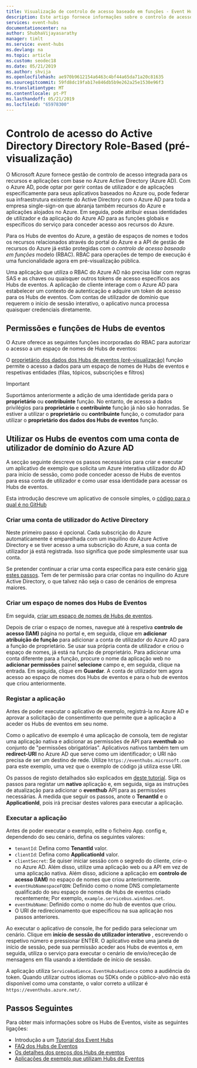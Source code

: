 ```yaml
---
title: Visualização de controlo de acesso baseado em funções - Event Hubs do Azure | Documentos da Microsoft
description: Este artigo fornece informações sobre o controlo de acesso baseado em funções para os Hubs de eventos do Azure.
services: event-hubs
documentationcenter: na
author: ShubhaVijayasarathy
manager: timlt
ms.service: event-hubs
ms.devlang: na
ms.topic: article
ms.custom: seodec18
ms.date: 05/21/2019
ms.author: shvija
ms.openlocfilehash: ae970b9612154a6463c4bf44a65da71a20c81635
ms.sourcegitcommit: 59fd8dc19fab17e846db5b9e262a25e1530e96f3
ms.translationtype: MT
ms.contentlocale: pt-PT
ms.lasthandoff: 05/21/2019
ms.locfileid: "65978300"
---
```

# <a name="active-directory-role-based-access-control-preview"></a>Controlo de acesso do Active Directory Directory Role-Based (pré-visualização)

O Microsoft Azure fornece gestão de controlo de acesso integrada para os recursos e aplicações com base no Azure Active Directory (Azure AD). Com o Azure AD, pode optar por gerir contas de utilizador e de aplicações especificamente para seus aplicativos baseados no Azure ou, pode federar sua infraestrutura existente do Active Directory com o Azure AD para toda a empresa single-sign-on que abranja também recursos do Azure e aplicações alojados no Azure. Em seguida, pode atribuir essas identidades de utilizador e da aplicação do Azure AD para as funções globais e específicos do serviço para conceder acesso aos recursos do Azure.

Para os Hubs de eventos do Azure, a gestão de espaços de nomes e todos os recursos relacionados através do portal do Azure e a API de gestão de recursos do Azure já estão protegidas com o *controlo de acesso baseado em funções* modelo (RBAC). RBAC para operações de tempo de execução é uma funcionalidade agora em pré-visualização pública. 

Uma aplicação que utiliza o RBAC do Azure AD não precisa lidar com regras SAS e as chaves ou quaisquer outros tokens de acesso específicos aos Hubs de eventos. A aplicação de cliente interage com o Azure AD para estabelecer um contexto de autenticação e adquire um token de acesso para os Hubs de eventos. Com contas de utilizador de domínio que requerem o início de sessão interativo, o aplicativo nunca processa quaisquer credenciais diretamente.

## <a name="event-hubs-roles-and-permissions"></a>Permissões e funções de Hubs de eventos
O Azure oferece as seguintes funções incorporadas do RBAC para autorizar o acesso a um espaço de nomes de Hubs de eventos:

O [proprietário dos dados dos Hubs de eventos (pré-visualização)](../role-based-access-control/built-in-roles.md#service-bus-data-owner) função permite o acesso a dados para um espaço de nomes de Hubs de eventos e respetivas entidades (filas, tópicos, subscrições e filtros)

>[!IMPORTANT]
> Suportámos anteriormente a adição de uma identidade gerida para o **proprietário** ou **contribuinte** função. No entanto, de acesso a dados privilégios para **proprietário** e **contribuinte** função já não são honradas. Se estiver a utilizar o **proprietário** ou **contribuinte** função, o comutador para utilizar o **proprietário dos dados dos Hubs de eventos** função.


## <a name="use-event-hubs-with-an-azure-ad-domain-user-account"></a>Utilizar os Hubs de eventos com uma conta de utilizador de domínio do Azure AD

A secção seguinte descreve os passos necessários para criar e executar um aplicativo de exemplo que solicita um Azure interativa utilizador do AD para início de sessão, como pode conceder acesso de Hubs de eventos para essa conta de utilizador e como usar essa identidade para acessar os Hubs de eventos. 

Esta introdução descreve um aplicativo de console simples, o [código para o qual é no GitHub](https://github.com/Azure/azure-event-hubs/tree/master/samples/DotNet/Rbac/EventHubsSenderReceiverRbac/)

### <a name="create-an-active-directory-user-account"></a>Criar uma conta de utilizador do Active Directory

Neste primeiro passo é opcional. Cada subscrição do Azure automaticamente é emparelhada com um inquilino do Azure Active Directory e se tiver acesso a uma subscrição do Azure, a sua conta de utilizador já está registrada. Isso significa que pode simplesmente usar sua conta. 

Se pretender continuar a criar uma conta específica para este cenário [siga estes passos](../automation/automation-create-aduser-account.md). Tem de ter permissão para criar contas no inquilino do Azure Active Directory, o que talvez não seja o caso de cenários de empresa maiores.

### <a name="create-an-event-hubs-namespace"></a>Criar um espaço de nomes dos Hubs de Eventos

Em seguida, [criar um espaço de nomes de Hubs de eventos](event-hubs-create.md). 

Depois de criar o espaço de nomes, navegue até à respetiva **controlo de acesso (IAM)** página no portal e, em seguida, clique em **adicionar atribuição de função** para adicionar a conta de utilizador do Azure AD para a função de proprietário. Se usar sua própria conta de utilizador e criou o espaço de nomes, já está na função de proprietário. Para adicionar uma conta diferente para a função, procure o nome da aplicação web no **adicionar permissões** painel **selecione** campo e, em seguida, clique na entrada. Em seguida, clique em **Guardar**. A conta de utilizador tem agora acesso ao espaço de nomes dos Hubs de eventos e para o hub de eventos que criou anteriormente.
 
### <a name="register-the-application"></a>Registar a aplicação

Antes de poder executar o aplicativo de exemplo, registrá-la no Azure AD e aprovar a solicitação de consentimento que permite que a aplicação a aceder os Hubs de eventos em seu nome. 

Como o aplicativo de exemplo é uma aplicação de consola, tem de registar uma aplicação nativa e adicionar as permissões de API para **eventhub** ao conjunto de "permissões obrigatórias". Aplicativos nativos também tem um **redirect-URI** no Azure AD que serve como um identificador; o URI não precisa de ser um destino de rede. Utilize `https://eventhubs.microsoft.com` para este exemplo, uma vez que o exemplo de código já utiliza esse URI.

Os passos de registo detalhados são explicados em [deste tutorial](../active-directory/develop/quickstart-v1-integrate-apps-with-azure-ad.md). Siga os passos para registar um **nativo** aplicação e, em seguida, siga as instruções de atualização para adicionar o **eventhub** API para as permissões necessárias. À medida que seguir os passos, anote o **TenantId** e o **ApplicationId**, pois irá precisar destes valores para executar a aplicação.

### <a name="run-the-app"></a>Executar a aplicação

Antes de poder executar o exemplo, edite o ficheiro App. config e, dependendo do seu cenário, defina os seguintes valores:

- `tenantId`: Defina como **TenantId** valor.
- `clientId`: Defina como **ApplicationId** valor. 
- `clientSecret`: Se quiser iniciar sessão com o segredo do cliente, crie-o no Azure AD. Além disso, utilize uma aplicação web ou a API em vez de uma aplicação nativa. Além disso, adicione a aplicação em **controlo de acesso (IAM)** no espaço de nomes que criou anteriormente.
- `eventHubNamespaceFQDN`: Definido como o nome DNS completamente qualificado do seu espaço de nomes de Hubs de eventos criado recentemente; Por exemplo, `example.servicebus.windows.net`.
- `eventHubName`: Definido como o nome do hub de eventos que criou.
- O URI de redirecionamento que especificou na sua aplicação nos passos anteriores.
 
Ao executar o aplicativo de console, lhe for pedido para selecionar um cenário. Clique em **início de sessão do utilizador interativo** , escrevendo o respetivo número e pressionar ENTER. O aplicativo exibe uma janela de início de sessão, pede sua permissão aceder aos Hubs de eventos e, em seguida, utiliza o serviço para executar o cenário de envio/receção de mensagens em fila usando a identidade de início de sessão.

A aplicação utiliza `ServiceAudience.EventHubsAudience` como a audiência do token. Quando utilizar outros idiomas ou SDKs onde o público-alvo não está disponível como uma constante, o valor correto a utilizar é `https://eventhubs.azure.net/`.

## <a name="next-steps"></a>Passos Seguintes

Para obter mais informações sobre os Hubs de Eventos, visite as seguintes ligações:

* Introdução a um [Tutorial dos Event Hubs](event-hubs-dotnet-standard-getstarted-send.md)
* [FAQ dos Hubs de Eventos](event-hubs-faq.md)
* [Os detalhes dos preços dos Hubs de eventos](https://azure.microsoft.com/pricing/details/event-hubs/)
* [Aplicações de exemplo que utilizam Hubs de Eventos](https://github.com/Azure/azure-event-hubs/tree/master/samples)
